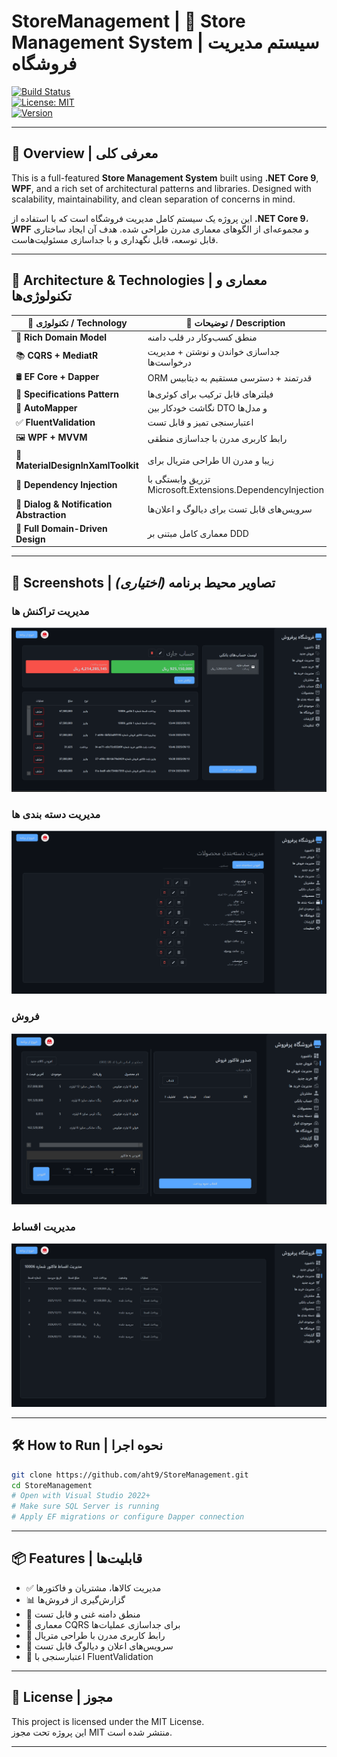 # StoreManagement | 🏪 Store Management System | سیستم مدیریت فروشگاه

[![Build Status](https://img.shields.io/github/actions/workflow/status/YourUserName/StoreManagement/ci.yml?branch=main)](https://github.com/YourUserName/StoreManagement/actions)  
[![License: MIT](https://img.shields.io/badge/License-MIT-yellow.svg)](LICENSE)  
[![Version](https://img.shields.io/github/v/release/YourUserName/StoreManagement)](https://github.com/YourUserName/StoreManagement/releases)

---

## 🚀 Overview | معرفی کلی

This is a full-featured **Store Management System** built using **.NET Core 9**, **WPF**, and a rich set of architectural patterns and libraries. Designed with scalability, maintainability, and clean separation of concerns in mind.

این پروژه یک سیستم کامل مدیریت فروشگاه است که با استفاده از **.NET Core 9**، **WPF** و مجموعه‌ای از الگوهای معماری مدرن طراحی شده. هدف آن ایجاد ساختاری قابل توسعه، قابل نگهداری و با جداسازی مسئولیت‌هاست.

---

## 🧠 Architecture & Technologies | معماری و تکنولوژی‌ها

| 🔧 تکنولوژی / Technology | 📌 توضیحات / Description |
|--------------------------|---------------------------|
| 🧱 **Rich Domain Model** | منطق کسب‌وکار در قلب دامنه |
| 📚 **CQRS + MediatR** | جداسازی خواندن و نوشتن + مدیریت درخواست‌ها |
| 🛢 **EF Core + Dapper** | ORM قدرتمند + دسترسی مستقیم به دیتابیس |
| 🎯 **Specifications Pattern** | فیلترهای قابل ترکیب برای کوئری‌ها |
| 🔄 **AutoMapper** | نگاشت خودکار بین DTO و مدل‌ها |
| ✅ **FluentValidation** | اعتبارسنجی تمیز و قابل تست |
| 🖼 **WPF + MVVM** | رابط کاربری مدرن با جداسازی منطقی |
| 🎨 **MaterialDesignInXamlToolkit** | طراحی متریال برای UI زیبا و مدرن |
| 🧪 **Dependency Injection** | تزریق وابستگی با Microsoft.Extensions.DependencyInjection |
| 🧩 **Dialog & Notification Abstraction** | سرویس‌های قابل تست برای دیالوگ و اعلان‌ها |
| 🧠 **Full Domain-Driven Design** | معماری کامل مبتنی بر DDD |

---

## 📸 Screenshots | تصاویر محیط برنامه *(اختیاری)*

### مدیریت تراکنش ها
![Dashboard Screenshot](assets/Transaction.png)

### مدیریت دسته بندی ها
![Products Screenshot](assets/Category.png)

### فروش
![Sale Screenshot](assets/Sale.png)

### مدیریت اقساط
![Installement Screenshot](assets/Installment.png)

---

## 🛠 How to Run | نحوه اجرا

```bash
git clone https://github.com/aht9/StoreManagement.git
cd StoreManagement
# Open with Visual Studio 2022+
# Make sure SQL Server is running
# Apply EF migrations or configure Dapper connection
```

---

## 📦 Features | قابلیت‌ها

- ✅ مدیریت کالاها، مشتریان و فاکتورها
- 📊 گزارش‌گیری از فروش‌ها
- 🧠 منطق دامنه غنی و قابل تست
- 🔄 معماری CQRS برای جداسازی عملیات‌ها
- 🎨 رابط کاربری مدرن با طراحی متریال
- 🔔 سرویس‌های اعلان و دیالوگ قابل تست
- 🧪 اعتبارسنجی با FluentValidation

---

## 📄 License | مجوز

This project is licensed under the MIT License.  
این پروژه تحت مجوز MIT منتشر شده است.

---




